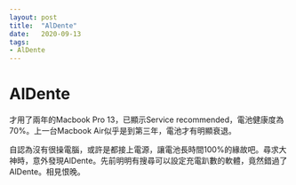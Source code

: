 ```yaml
---
layout: post
title:  "AlDente"
date:   2020-09-13
tags:
- AlDente
---
```

# AlDente

才用了兩年的Macbook Pro 13，已顯示Service recommended，電池健康度為70%。上一台Macbook Air似乎是到第三年，電池才有明顯衰退。

自認為沒有很操電腦，或許是都接上電源，讓電池長時間100%的緣故吧。尋求大神時，意外發現AlDente。先前明明有搜尋可以設定充電趴數的軟體，竟然錯過了AlDente。相見恨晚。